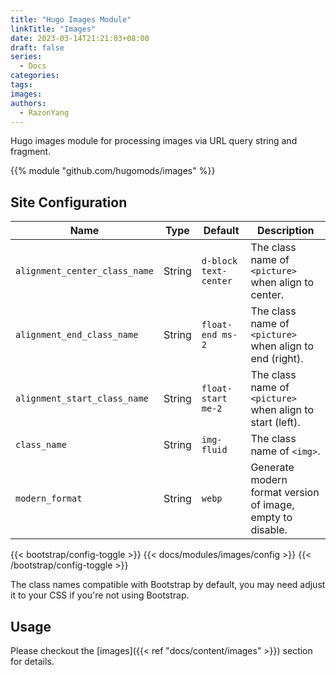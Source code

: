 ```yaml
---
title: "Hugo Images Module"
linkTitle: "Images"
date: 2023-03-14T21:21:03+08:00
draft: false
series:
  - Docs
categories:
tags:
images:
authors:
  - RazonYang
---
```


Hugo images module for processing images via URL query string and fragment.

<!--more-->

{{% module "github.com/hugomods/images" %}}

## Site Configuration

| Name | Type | Default | Description |
| ---- | :--: | ------- | ----------- |
| `alignment_center_class_name` | String | `d-block text-center` | The class name of `<picture>` when align to center. |
| `alignment_end_class_name` | String | `float-end ms-2` | The class name of `<picture>` when align to end (right). |
| `alignment_start_class_name` | String | `float-start me-2` | The class name of `<picture>` when align to start (left). |
| `class_name` | String | `img-fluid` | The class name of `<img>`. |
| `modern_format ` | String | `webp` | Generate modern format version of image, empty to disable. |

{{< bootstrap/config-toggle >}}
{{< docs/modules/images/config >}}
{{< /bootstrap/config-toggle >}}

The class names compatible with Bootstrap by default, you may need adjust it to your CSS if you're not using Bootstrap.

## Usage

Please checkout the [images]({{< ref "docs/content/images" >}}) section for details.
